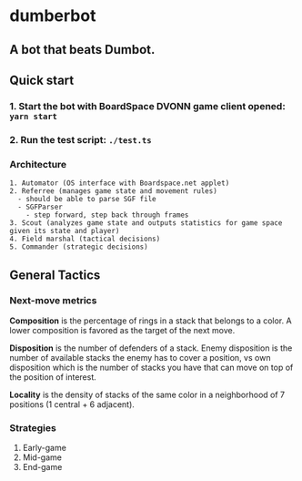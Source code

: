 # dumberbot
A bot that beats Dumbot.
---

## Quick start

### 1. Start the bot with BoardSpace DVONN game client opened: `yarn start` 
### 2. Run the test script: `./test.ts`

### Architecture

```
1. Automator (OS interface with Boardspace.net applet)
2. Referree (manages game state and movement rules)
  - should be able to parse SGF file
  - SGFParser
    - step forward, step back through frames
3. Scout (analyzes game state and outputs statistics for game space given its state and player)
4. Field marshal (tactical decisions)
5. Commander (strategic decisions)
```

## General Tactics

### Next-move metrics

**Composition** is the percentage of rings in a stack that belongs to a color. A lower composition is favored as the target of the next move.
 
**Disposition** is the number of defenders of a stack. Enemy disposition is the number of available 
stacks the enemy has to cover a position, vs own disposition which is the number of stacks you have
that can move on top of the position of interest.

**Locality** is the density of stacks of the same color in a neighborhood of 7 positions (1 central + 6 adjacent).

### Strategies

1. Early-game
2. Mid-game
3. End-game